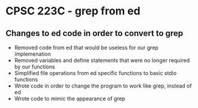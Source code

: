 # CPSC 223C - grep from ed

## Changes to ed code in order to convert to grep

* Removed code from ed that would be useless for our grep implemenation
* Removed variables and define statements that were no longer required by our functions
* Simplified file operations from ed specific functions to basic stdio functions
* Wrote code in order to change the program to work like grep, instead of ed
* Wrote code to mimic the appearance of grep 
